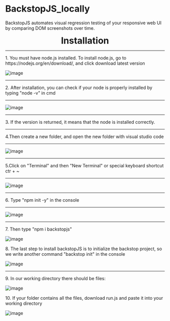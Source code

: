 # BackstopJS_locally
BackstopJS automates visual regression testing of your responsive web UI by comparing DOM screenshots over time.


<h1 style="text-align:center;margin:0 auto;">Installation</h1>

<hr>

<p>1. You must have node.js installed. To install node.js, go to https://nodejs.org/en/download/, and click download latest version</p>

![image](https://user-images.githubusercontent.com/98982966/207054626-99b4a7b5-866e-41cf-97a8-149e83591681.png)

<hr>

<p>2. After installation, you can check if your node is properly installed by typing "node -v" in cmd</p>

<hr>

![image](https://user-images.githubusercontent.com/98982966/207055948-0350d6ca-b63c-4a22-9477-42f737b72404.png)

<hr>

<p>3. If the version is returned, it means that the node is installed correctly.</p>

<hr>

<p>4.Then create a new folder, and open the new folder with visual studio code</p>

<hr>

![image](https://user-images.githubusercontent.com/98982966/207054039-baeff9e5-8b18-4029-ab66-d9aa9356e9b7.png)

<hr>

<p>5.Click on "Terminal" and then "New Terminal" or special keyboard shortcut ctr + ~ </p>

<hr>

![image](https://user-images.githubusercontent.com/98982966/207055066-88261ad0-8c12-4b62-a270-bcf8b91361bf.png)

<hr>

<p>6. Type "npm init -y" in the console </p>

<hr>

![image](https://user-images.githubusercontent.com/98982966/207052447-54f31473-be0b-41b5-b0a5-51557f051fd9.png)


<hr>

<p>7. Then type "npm i backstopjs"</p>

![image](https://user-images.githubusercontent.com/98982966/207052584-aa5ebcca-b715-4114-8ba9-d1287569689b.png)


<p>8. The last step to install backstopJS is to initialize the backstop project, so we write another command "backstop init" in the console</p>

![image](https://user-images.githubusercontent.com/98982966/207052781-55950f56-461f-415d-9dd3-356bbe1613ce.png)

<hr>

<p>9. In our working directory there should be files: </p>

![image](https://user-images.githubusercontent.com/98982966/207053190-4c8031c7-ef84-428c-ae93-a02f48a07e0c.png)

<p>10. If your folder contains all the files, download run.js and paste it into your working directory</p>

![image](https://user-images.githubusercontent.com/98982966/207065513-202a7a75-42d7-4d71-a52c-24b894e5d6c4.png)

